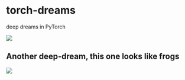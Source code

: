# torch-dreams
deep dreams in PyTorch

<img src = "https://raw.githubusercontent.com/Mayukhdeb/torch-dreams/master/images/tiger_thingy.png">



## Another deep-dream, this one looks like frogs 
<img src = "https://raw.githubusercontent.com/Mayukhdeb/torch-dreams/master/images/froggy_dream.png">
